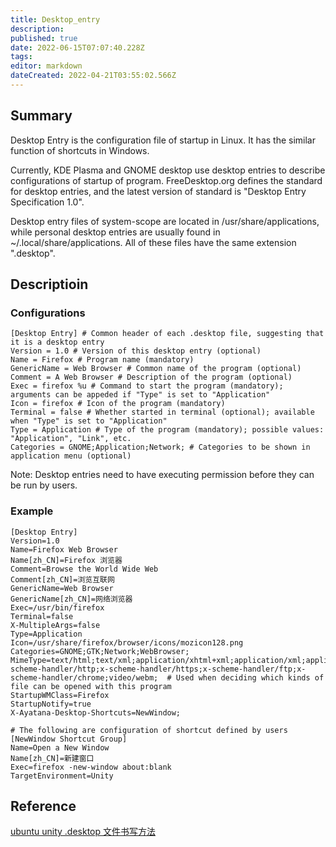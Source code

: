 ```yaml
---
title: Desktop_entry
description: 
published: true
date: 2022-06-15T07:07:40.228Z
tags: 
editor: markdown
dateCreated: 2022-04-21T03:55:02.566Z
---
```


## Summary

Desktop Entry is the configuration file of startup in Linux. It has the similar function of shortcuts in Windows.

Currently, KDE Plasma and GNOME desktop use desktop entries to describe configurations of startup of program. FreeDesktop.org defines the standard for desktop entries, and the latest version of standard is "Desktop Entry Specification 1.0".

Desktop entry files of system-scope are located in /usr/share/applications, while personal desktop entries are usually found in ~/.local/share/applications. All of these files have the same extension ".desktop".

## Descriptioin

### Configurations

    [Desktop Entry] # Common header of each .desktop file, suggesting that it is a desktop entry
    Version = 1.0 # Version of this desktop entry (optional)
    Name = Firefox # Program name (mandatory)
    GenericName = Web Browser # Common name of the program (optional)
    Comment = A Web Browser # Description of the program (optional)
    Exec = firefox %u # Command to start the program (mandatory); arguments can be appeded if "Type" is set to "Application"
    Icon = firefox # Icon of the program (mandatory)
    Terminal = false # Whether started in terminal (optional); available when "Type" is set to "Application"
    Type = Application # Type of the program (mandatory); possible values: "Application", "Link", etc.
    Categories = GNOME;Application;Network; # Categories to be shown in application menu (optional)

Note: Desktop entries need to have executing permission before they can be run by users.

### Example

    [Desktop Entry]
    Version=1.0
    Name=Firefox Web Browser
    Name[zh_CN]=Firefox 浏览器
    Comment=Browse the World Wide Web
    Comment[zh_CN]=浏览互联网
    GenericName=Web Browser
    GenericName[zh_CN]=网络浏览器
    Exec=/usr/bin/firefox
    Terminal=false
    X-MultipleArgs=false
    Type=Application
    Icon=/usr/share/firefox/browser/icons/mozicon128.png
    Categories=GNOME;GTK;Network;WebBrowser;
    MimeType=text/html;text/xml;application/xhtml+xml;application/xml;application/vnd.mozilla.xul+xml;application/rss+xml;application/rdf+xml;image/gif;image/jpeg;image/png;x-scheme-handler/http;x-scheme-handler/https;x-scheme-handler/ftp;x-scheme-handler/chrome;video/webm;  # Used when deciding which kinds of file can be opened with this program
    StartupWMClass=Firefox
    StartupNotify=true
    X-Ayatana-Desktop-Shortcuts=NewWindow;

    # The following are configuration of shortcut defined by users
    [NewWindow Shortcut Group]
    Name=Open a New Window
    Name[zh_CN]=新建窗口
    Exec=firefox -new-window about:blank
    TargetEnvironment=Unity

## Reference

[ubuntu unity .desktop 文件书写方法](http://blog.sina.com.cn/s/blog_55e606c2010161xz.html)
